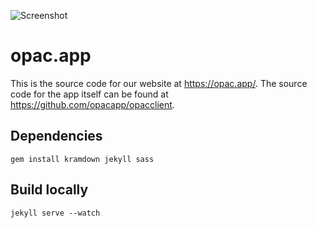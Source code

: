 ![Screenshot](https://raw.githubusercontent.com/opacapp/opacclient/master/img/github_banner.png)

opac.app
========

This is the source code for our website at https://opac.app/. The source code for the app itself can be found at https://github.com/opacapp/opacclient.


Dependencies
------------

```
gem install kramdown jekyll sass
```

Build locally
---------------

```
jekyll serve --watch
```
